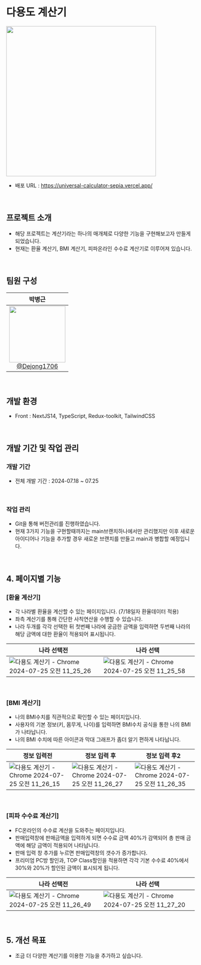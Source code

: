 # 다용도 계산기

<img src="https://github.com/user-attachments/assets/96a562b2-2e4e-4c9b-94fc-c3b7c21fc9a0" width="400" height="400"/>


- 배포 URL : https://universal-calculator-sepia.vercel.app/

<br>

## 프로젝트 소개

- 해당 프로젝트는 계산기라는 하나의 매개체로 다양한 기능을 구현해보고자 만들게 되었습니다.
- 현재는 환율 계산기, BMI 계산기, 피파온라인 수수료 계산기로 이루어져 있습니다.

<br>

## 팀원 구성

<div align="center">

| **박병근** |
| :------: |
| [<img src="https://github.com/Dejong1706/MyBlog/assets/75114974/dc9fa281-1359-4c2c-866b-f426b258ee0a" height=150 width=150> <br/> @Dejong1706](https://github.com/Dejong1706) |

</div>

<br>

## 개발 환경

- Front : NextJS14, TypeScript, Redux-toolkit, TailwindCSS
 
<br>

## 개발 기간 및 작업 관리

### 개발 기간

- 전체 개발 기간 : 2024-07.18 ~ 07.25

<br>

### 작업 관리

- Git을 통해 버전관리를 진행하였습니다.
- 현재 3가지 기능을 구현할때까지는 main브랜치하나에서만 관리했지만 이후 새로운 아이디어나 기능을 추가할 경우 새로운 브랜치를 만들고 main과 병합할 예정입니다.

<br>

## 4. 페이지별 기능

### [환율 계산기]
- 각 나라별 환율을 계산할 수 있는 페이지입니다. (7/18일자 환율데이터 적용)
- 좌측 계산기를 통해 간단한 사칙연산을 수행할 수 있습니다.
- 나라 두개를 각각 선택한 뒤 첫번째 나라에 궁금한 금액을 입력하면 두번째 나라의 해당 금액에 대한 환율이 적용되어 표시됩니다.

| 나라 선택전 | 나라 선택 |
|----------|----------|
|![다용도 계산기 - Chrome 2024-07-25 오전 11_25_26](https://github.com/user-attachments/assets/c4b9e30a-9373-4bb3-97a4-787c2a6a5927)|![다용도 계산기 - Chrome 2024-07-25 오전 11_25_58](https://github.com/user-attachments/assets/be28fee7-251b-4172-b098-c540813d5b5c)|

<br>

### [BMI 계산기]
- 나의 BMI수치를 직관적으로 확인할 수 있는 페이지입니다.
- 사용자의 기본 정보(키, 몸무게, 나이)를 입력하면 BMI수치 공식을 통한 나의 BMI가 나타납니다.
- 나의 BMI 수치에 따른 아이콘과 막대 그래프가 좀더 알기 편하게 나타납니다.

| 정보 입력전 | 정보 입력 후 | 정보 입력 후2 |
|----------|----------|----------|
|![다용도 계산기 - Chrome 2024-07-25 오전 11_26_15](https://github.com/user-attachments/assets/06cf4c33-24c1-4747-aeaf-4b2eb54b79da)|![다용도 계산기 - Chrome 2024-07-25 오전 11_26_27](https://github.com/user-attachments/assets/18cc2fe0-b87c-4d97-b2e8-8f52ddb615f7)|![다용도 계산기 - Chrome 2024-07-25 오전 11_26_35](https://github.com/user-attachments/assets/905b85a6-66eb-4974-896c-d265212dcc41)|

<br>

### [피파 수수료 계산기]
- FC온라인의 수수료 계산을 도와주는 페이지입니다. 
- 판매입력창에 판매금액을 입력하게 되면 수수료 금액 40%가 감액되어 총 판매 금액에 해당 금액이 적용되어 나타납니다.
- 판매 입력 창 추가를 누르면 판매입력창의 갯수가 증가합니다.
- 프리미엄 PC방 할인과, TOP Class할인을 적용하면 각각 기본 수수료 40%에서 30%와 20%가 할인된 금액이 표시되게 됩니다.

| 나라 선택전 | 나라 선택 |
|----------|----------|
|![다용도 계산기 - Chrome 2024-07-25 오전 11_26_49](https://github.com/user-attachments/assets/7e5bb019-b6c6-45f1-aaab-9ad621c27a7a)|![다용도 계산기 - Chrome 2024-07-25 오전 11_27_20](https://github.com/user-attachments/assets/7db28c26-a7f5-44a9-995f-cb63d60861c4)|

<br>

## 5. 개선 목표

- 조금 더 다양한 계산기를 이용한 기능을 추가하고 싶습니다.

    


